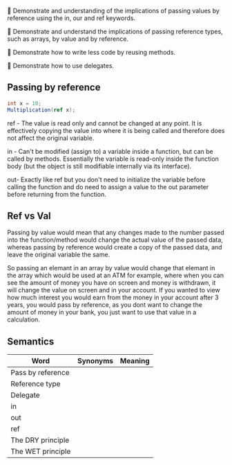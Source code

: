 :key: Demonstrate and understanding of the implications of passing values by reference using the in, our and ref keywords.

:key: Demonstrate and understand the implications of passing reference types, such as arrays, by value and by reference.

:key: Demonstrate how to write less code by reusing methods.

:key: Demonstrate how to use delegates.

## Passing by reference

```cs
int x = 10;
Multiplication(ref x);
```
ref - 
The value is read only and cannot be changed at any point. It is effectively copying the value into where it is being called and therefore does not affect the original variable.

in - 
Can't be modified (assign to) a variable inside a function, but can be called by methods. 
Essentially the variable is read-only inside the function body (but the object is still modifiable internally via its interface).

out-
Exactly like ref but you don't need to initialize the variable before calling the function and do need to assign a value to the out parameter before returning from the function.

## Ref vs Val
Passing by value would mean that any changes made to the number passed into the function/method would change the actual value of the passed data, whereas passing by reference would create a copy of the passed data, and leave the original variable the same.

So passing an elemant in an array by value would change that elemant in the array which would be used at an ATM for example, where when you can see the amount of money you have on screen and money is withdrawn, it will change the value on screen and in your account.
If you wanted to view how much interest you would earn from the money in your account after 3 years, you would pass by reference, as you dont want to change the amount of money in your bank, you just want to use that value in a calculation.

## Semantics

| Word | Synonyms | Meaning |
|---|---|---|
|Pass by reference| | |
|Reference type| | |
|Delegate| | |
|in| | |
|out| | |
|ref| | |
|The DRY principle| | |
|The WET principle| | |
